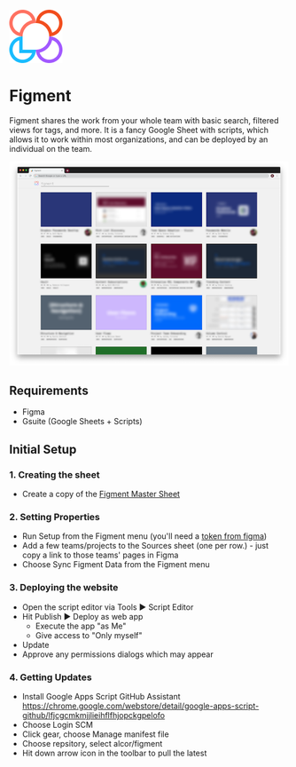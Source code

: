 

![Favicon](https://github.com/alcor/figment/blob/master/img/favicon.png?raw=true) 


# Figment
Figment shares the work from your whole team with basic search, filtered views for tags, and more.
It is a fancy Google Sheet with scripts, which allows it to work within most organizations, and can be deployed by an individual on the team.

![Screenshot](https://github.com/alcor/figment/blob/master/img/screenshot.png?raw=true)


## Requirements
- Figma
- Gsuite (Google Sheets + Scripts)

## Initial Setup

### 1. Creating the sheet
- Create a copy of the [Figment Master Sheet](https://docs.google.com/spreadsheets/d/1DGcuIwNQIi2kulaafiv-73OwpkgvsKvrXTv5H4Nm624/copy)

### 2. Setting Properties
- Run Setup from the Figment menu (you'll need a [token from figma](https://www.figma.com/settings))
- Add a few teams/projects to the Sources sheet (one per row.) - just copy a link to those teams' pages in Figma
- Choose Sync Figment Data from the Figment menu

### 3. Deploying the website
- Open the script editor via Tools ▶ Script Editor   
- Hit Publish ▶ Deploy as web app
  - Execute the app "as Me"
  - Give access to "Only myself"
- Update
- Approve any permissions dialogs which may appear

### 4. Getting Updates
- Install Google Apps Script GitHub Assistant https://chrome.google.com/webstore/detail/google-apps-script-github/lfjcgcmkmjjlieihflfhjopckgpelofo
- Choose Login SCM
- Click gear, choose Manage manifest file
- Choose repsitory, select alcor/figment
- Hit down arrow icon in the toolbar to pull the latest
